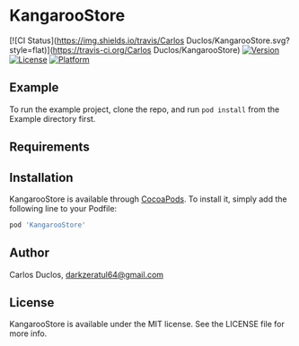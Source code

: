 # KangarooStore

[![CI Status](https://img.shields.io/travis/Carlos Duclos/KangarooStore.svg?style=flat)](https://travis-ci.org/Carlos Duclos/KangarooStore)
[![Version](https://img.shields.io/cocoapods/v/KangarooStore.svg?style=flat)](https://cocoapods.org/pods/KangarooStore)
[![License](https://img.shields.io/cocoapods/l/KangarooStore.svg?style=flat)](https://cocoapods.org/pods/KangarooStore)
[![Platform](https://img.shields.io/cocoapods/p/KangarooStore.svg?style=flat)](https://cocoapods.org/pods/KangarooStore)

## Example

To run the example project, clone the repo, and run `pod install` from the Example directory first.

## Requirements

## Installation

KangarooStore is available through [CocoaPods](https://cocoapods.org). To install
it, simply add the following line to your Podfile:

```ruby
pod 'KangarooStore'
```

## Author

Carlos Duclos, darkzeratul64@gmail.com

## License

KangarooStore is available under the MIT license. See the LICENSE file for more info.
